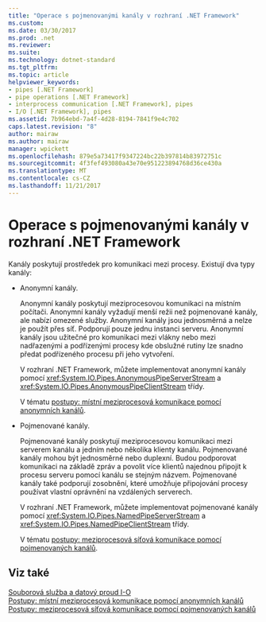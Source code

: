 ```yaml
---
title: "Operace s pojmenovanými kanály v rozhraní .NET Framework"
ms.custom: 
ms.date: 03/30/2017
ms.prod: .net
ms.reviewer: 
ms.suite: 
ms.technology: dotnet-standard
ms.tgt_pltfrm: 
ms.topic: article
helpviewer_keywords:
- pipes [.NET Framework]
- pipe operations [.NET Framework]
- interprocess communication [.NET Framework], pipes
- I/O [.NET Framework], pipes
ms.assetid: 7b964ebd-7a4f-4d28-8194-7841f9e4c702
caps.latest.revision: "8"
author: mairaw
ms.author: mairaw
manager: wpickett
ms.openlocfilehash: 879e5a73417f9347224bc22b397814b83972751c
ms.sourcegitcommit: 4f3fef493080a43e70e951223894768d36ce430a
ms.translationtype: MT
ms.contentlocale: cs-CZ
ms.lasthandoff: 11/21/2017
---
```

# <a name="pipe-operations-in-the-net-framework"></a>Operace s pojmenovanými kanály v rozhraní .NET Framework
Kanály poskytují prostředek pro komunikaci mezi procesy. Existují dva typy kanály:  
  
-   Anonymní kanály.  
  
     Anonymní kanály poskytují meziprocesovou komunikaci na místním počítači. Anonymní kanály vyžadují menší režii než pojmenované kanály, ale nabízí omezené služby. Anonymní kanály jsou jednosměrná a nelze je použít přes síť. Podporují pouze jednu instanci serveru. Anonymní kanály jsou užitečné pro komunikaci mezi vlákny nebo mezi nadřazenými a podřízenými procesy kde obslužné rutiny lze snadno předat podřízeného procesu při jeho vytvoření.  
  
     V rozhraní .NET Framework, můžete implementovat anonymní kanály pomocí <xref:System.IO.Pipes.AnonymousPipeServerStream> a <xref:System.IO.Pipes.AnonymousPipeClientStream> třídy.  
  
     V tématu [postupy: místní meziprocesová komunikace pomocí anonymních kanálů](../../../docs/standard/io/how-to-use-anonymous-pipes-for-local-interprocess-communication.md).  
  
-   Pojmenované kanály.  
  
     Pojmenované kanály poskytují meziprocesovou komunikaci mezi serverem kanálu a jedním nebo několika klienty kanálu. Pojmenované kanály mohou být jednosměrné nebo duplexní. Budou podporovat komunikaci na základě zpráv a povolit více klientů najednou připojit k procesu serveru pomocí kanálu se stejným názvem. Pojmenované kanály také podporují zosobnění, které umožňuje připojování procesy používat vlastní oprávnění na vzdálených serverech.  
  
     V rozhraní .NET Framework, můžete implementovat pojmenované kanály pomocí <xref:System.IO.Pipes.NamedPipeServerStream> a <xref:System.IO.Pipes.NamedPipeClientStream> třídy.  
  
     V tématu [postupy: meziprocesová síťová komunikace pomocí pojmenovaných kanálů](../../../docs/standard/io/how-to-use-named-pipes-for-network-interprocess-communication.md).  
  
## <a name="see-also"></a>Viz také  
 [Souborová služba a datový proud I-O](../../../docs/standard/io/index.md)  
 [Postupy: místní meziprocesová komunikace pomocí anonymních kanálů](../../../docs/standard/io/how-to-use-anonymous-pipes-for-local-interprocess-communication.md)  
 [Postupy: meziprocesová síťová komunikace pomocí pojmenovaných kanálů](../../../docs/standard/io/how-to-use-named-pipes-for-network-interprocess-communication.md)
